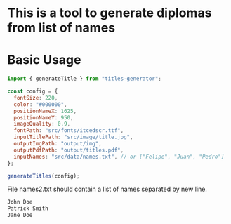 # This is a tool to generate diplomas from list of names

# Basic Usage

```js
import { generateTitle } from "titles-generator";

const config = {
  fontSize: 220,
  color: "#000000",
  positionNameX: 1625,
  positionNameY: 950,
  imageQuality: 0.9,
  fontPath: "src/fonts/itcedscr.ttf",
  inputTitlePath: "src/image/title.jpg",
  outputImgPath: "output/img",
  outputPdfPath: "output/titles.pdf",
  inputNames: "src/data/names.txt", // or ["Felipe", "Juan", "Pedro"]
};

generateTitles(config);
```

File names2.txt should contain a list of names separated by new line.

```txt
John Doe
Patrick Smith
Jane Doe
```
